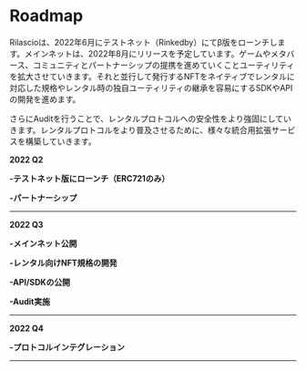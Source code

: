 # Roadmap

Rilascioは、2022年6月にテストネット（Rinkedby）にてβ版をローンチします。メインネットは、2022年8月にリリースを予定しています。ゲームやメタバース、コミュニティとパートナーシップの提携を進めていくことユーティリティを拡大させていきます。それと並行して発行するNFTをネイティブでレンタルに対応した規格やレンタル時の独自ユーティリティの継承を容易にするSDKやAPIの開発を進めます。

さらにAuditを行うことで、レンタルプロトコルへの安全性をより強固にしていきます。レンタルプロトコルをより普及させるために、様々な統合用拡張サービスを構築していきます。

**2022 Q2**

**-テストネット版にローンチ（ERC721のみ）**

**-パートナーシップ**

****

**2022 Q3**

**-メインネット公開**

**-レンタル向けNFT規格の開発**

**-API/SDKの公開**

**-Audit実施**

****

**2022 Q4**

**-プロトコルインテグレーション**

****
